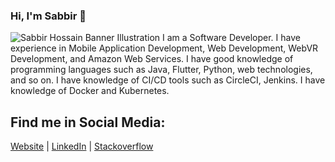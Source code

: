 ### Hi, I'm Sabbir 👋

<img src="https://cdn.glitch.com/8a90c74f-b029-4852-8a88-f9d4d9591cfe%2Fbanner.jpg?v=1601062992477" alt="Sabbir Hossain Banner Illustration">
I am a Software Developer. I have experience in Mobile Application Development, Web Development, WebVR Development, and Amazon Web Services. I have good knowledge of programming languages such as Java, Flutter, Python, web technologies, and so on. I have knowledge of CI/CD tools such as CircleCI, Jenkins. I have knowledge of Docker and Kubernetes.

## Find me in Social Media: 

<a href="https://www.sabbirhossain.live">Website</a> | <a href="https://www.linkedin.com/in/md-sabbir-hossain-997a20108/">LinkedIn</a> | <a href="https://stackoverflow.com/users/9462043/sabbir33">Stackoverflow</a>
<!--
**sabbir420/sabbir420** is a ✨ _special_ ✨ repository because its `README.md` (this file) appears on your GitHub profile.

Here are some ideas to get you started:

- 🔭 I’m currently working on ...
- 🌱 I’m currently learning ...
- 👯 I’m looking to collaborate on ...
- 🤔 I’m looking for help with ...
- 💬 Ask me about ...
- 📫 How to reach me: ...
- 😄 Pronouns: ...
- ⚡ Fun fact: ...
-->
